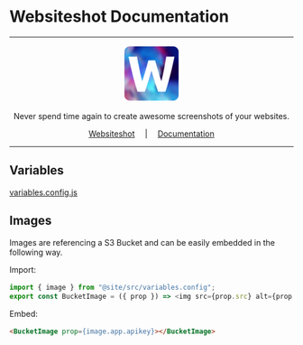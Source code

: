 # Websiteshot Documentation

<hr />

<div align="center">
    <a href="https://websiteshot.app/">
        <img src="./static/img/logo-mini.png">
    </a>
</div>

<div align="center">
<p>Never spend time again to create awesome screenshots of your websites.</p>
</div>

<div align="center">
<a style="margin: 1em;" href="https://websiteshot.app">Websiteshot</a> | <a style="margin: 1em;" href="https://docs.websiteshot.app">Documentation</a>
</div>

<hr />

## Variables

[variables.config.js](./src/variables.config.js)

## Images

Images are referencing a S3 Bucket and can be easily embedded in the following way.

Import:

```js
import { image } from "@site/src/variables.config";
export const BucketImage = ({ prop }) => <img src={prop.src} alt={prop.alt} />;
```

Embed:

```md
<BucketImage prop={image.app.apikey}></BucketImage>
```
